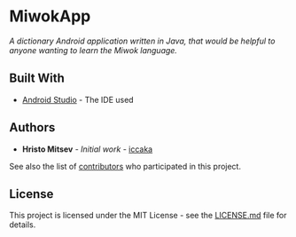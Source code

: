 # MiwokApp

*A dictionary Android application written in Java, that would be helpful to anyone wanting to learn the Miwok language.*

## Built With

* [Android Studio](https://developer.android.com/studio/) - The IDE used

## Authors

* **Hristo Mitsev** - *Initial work* - [iccaka](https://github.com/iccaka)

See also the list of [contributors](https://github.com/iccaka/IntervalTimer/graphs/contributors) who participated in this project.

## License

This project is licensed under the MIT License - see the [LICENSE.md](https://github.com/iccaka/MiwokApp/blob/master/LICENSE) file for details.
